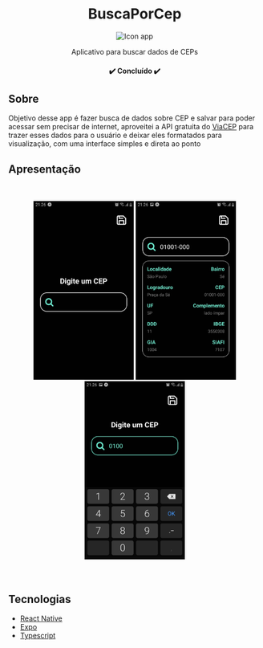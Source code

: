 <h1 align="center">BuscaPorCep</h1>

<div align="center">
  <img 
       src="https://github.com/pedropfsf/buscaPorCep/blob/master/Icon%20BuscaCEP.png" 
       alt="Icon app"
       width="120px"
       height="120px"
  />
</div>

<p align="center">Aplicativo para buscar dados de CEPs</p>

<h4 align="center">
 ✔️ Concluído ✔️
</h4>

## Sobre
Objetivo desse app é fazer busca de dados sobre CEP e salvar para poder acessar sem precisar de internet, aproveitei a API gratuita do <a href="https://viacep.com.br/">ViaCEP</a> para
trazer esses dados para o usuário e deixar eles formatados para visualização, com uma interface simples e direta ao ponto

## Apresentação

<br/>
<br/>
<div align="center">
  <img
       src="https://github.com/AstronautoLunar/buscaPorCep/blob/master/presentation/screenshot1.jpg"
       alt="Part 1"
       width="200px"
   />
  <img
       src="https://github.com/AstronautoLunar/buscaPorCep/blob/master/presentation/screenshot2.jpg"
       alt="Part 2"
       width="200px"
   />
  <img
       src="https://github.com/AstronautoLunar/buscaPorCep/blob/master/presentation/screenshot3.jpg"
       alt="Part 3"
       width="200px"
   />
</div>

<br/>
<br/>
  
## Tecnologias

- [React Native](https://reactnative.dev/)
- [Expo](https://docs.expo.dev/)
- [Typescript](https://www.typescriptlang.org/)
